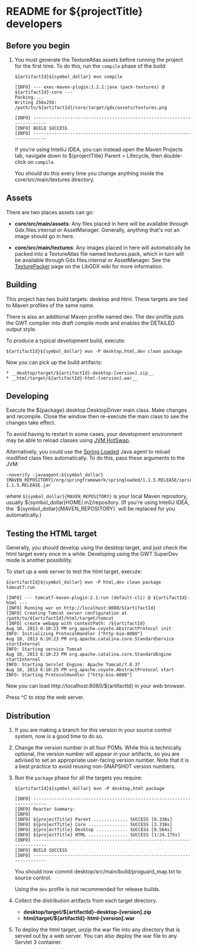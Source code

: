 README for ${projectTitle} developers
===============================================================================


Before you begin
-------------------------------------------------------------------------------

1.	You must generate the TextureAtlas assets before running the project
	for the first time. To do this, run the `compile` phase of the build:

		${artifactId}${symbol_dollar} mvn compile

		[INFO] --- exec-maven-plugin:1.2.1:java (pack-textures) @ ${artifactId}-core ---
		Packing....
		Writing 256x256: /path/to/${artifactId}/core/target/gdx/assets/textures.png

		[INFO] ------------------------------------------------------------------------
		[INFO] BUILD SUCCESS
		[INFO] ------------------------------------------------------------------------

	If you're using IntelliJ IDEA, you can instead open the Maven Projects
	tab, navigate down to ${projectTitle} Parent > Lifecycle, then
	double-click on `compile`.

	You should do this every time you change anything inside the
	core/src/main/textures directory.


Assets
-------------------------------------------------------------------------------

There are two places assets can go:

*	__core/src/main/assets__: Any files placed in here will be available
	through Gdx.files.internal or AssetManager. Generally, anything that's
	not an image should go in here.

*	__core/src/main/textures__: Any images placed in here will automatically
	be packed into a TextureAtlas file named textures.pack, which in turn
	will be available through Gdx.files.internal or AssetManager. See the
	[TexturePacker](https://github.com/libgdx/libgdx/wiki/Texture-packer)
	page on the LibGDX wiki for more information.


Building
-------------------------------------------------------------------------------

This project has two build targets: desktop and html. These targets are tied
to Maven profiles of the same name.

There is also an additional Maven profile named dev. The dev profile puts
the GWT compiler into draft compile mode and enables the DETAILED output style.

To produce a typical development build, execute:

	${artifactId}${symbol_dollar} mvn -P desktop,html,dev clean package

Now you can pick up the build artifacts:

	* __desktop/target/${artifactId}-desktop-[version].zip__
	* __html/target/${artifactId}-html-[version].war__


Developing
-------------------------------------------------------------------------------

Execute the ${package}.desktop.DesktopDriver main class. Make
changes and recompile. Close the window then re-execute the main class to see
the changes take effect.

To avoid having to restart in some cases, your development environment may be
able to reload classes using
[JVM HotSwap](https://www.jetbrains.com/idea/webhelp/debugger-hotswap.html).

Alternatively, you could use the
[Spring Loaded](https://github.com/spring-projects/spring-loaded) Java agent
to reload modified class files automatically. To do this, pass these arguments
to the JVM:

	-noverify -javaagent:${symbol_dollar}{MAVEN_REPOSITORY}/org/springframework/springloaded/1.1.5.RELEASE/springloaded-1.1.5.RELEASE.jar

where `${symbol_dollar}{MAVEN_REPOSITORY}` is your local Maven repository, usually
${symbol_dollar}HOME/.m2/repository. (If you're using IntelliJ IDEA, the
`${symbol_dollar}{MAVEN_REPOSITORY}` will be replaced for you automatically.)


Testing the HTML target
-------------------------------------------------------------------------------

Generally, you should develop using the desktop target, and just check the
html target every once in a while. Developing using the GWT SuperDev mode
is another possibility.

To start up a web server to test the html target, execute:

	${artifactId}${symbol_dollar} mvn -P html,dev clean package tomcat7:run

	[INFO] --- tomcat7-maven-plugin:2.1:run (default-cli) @ ${artifactId}-html ---
	[INFO] Running war on http://localhost:8080/${artifactId}
	[INFO] Creating Tomcat server configuration at /path/to/${artifactId}/html/target/tomcat
	[INFO] create webapp with contextPath: /${artifactId}
	Aug 10, 2013 6:10:23 PM org.apache.coyote.AbstractProtocol init
	INFO: Initializing ProtocolHandler ["http-bio-8080"]
	Aug 10, 2013 6:10:23 PM org.apache.catalina.core.StandardService startInternal
	INFO: Starting service Tomcat
	Aug 10, 2013 6:10:23 PM org.apache.catalina.core.StandardEngine startInternal
	INFO: Starting Servlet Engine: Apache Tomcat/7.0.37
	Aug 10, 2013 6:10:25 PM org.apache.coyote.AbstractProtocol start
	INFO: Starting ProtocolHandler ["http-bio-8080"]

Now you can load http://localhost:8080/${artifactId} in your web browser.

Press ^C to stop the web server.


Distribution
-------------------------------------------------------------------------------

1.	If you are making a branch for this version in your source control system,
	now is a good time to do so.

2.	Change the version number in all four POMs. While this is technically
	optional, the version number will appear in your artifacts, so you are
	advised to set an appropriate user-facing version number. Note that it is
	a best practice to avoid reusing non-SNAPSHOT version numbers.

3.	Run the `package` phase for all the targets you require:

		${artifactId}${symbol_dollar} mvn -P desktop,html package

		[INFO] ------------------------------------------------------------------------
		[INFO] Reactor Summary:
		[INFO]
		[INFO] ${projectTitle} Parent ............. SUCCESS [0.338s]
		[INFO] ${projectTitle} Core ............... SUCCESS [3.338s]
		[INFO] ${projectTitle} Desktop ............ SUCCESS [0.564s]
		[INFO] ${projectTitle} HTML ............... SUCCESS [1:24.175s]
		[INFO] ------------------------------------------------------------------------
		[INFO] BUILD SUCCESS
		[INFO] ------------------------------------------------------------------------

    You should now commit desktop/src/main/build/proguard_map.txt to source control.

    Using the `dev` profile is not recommended for release builds.

4.	Collect the distribution artifacts from each target directory.

	* __desktop/target/${artifactId}-desktop-[version].zip__
	* __html/target/${artifactId}-html-[version].war__

5.	To deploy the html target, unzip the war file into any directory that is served
	out by a web server. You can also deploy the war file to any Servlet 3 container.

